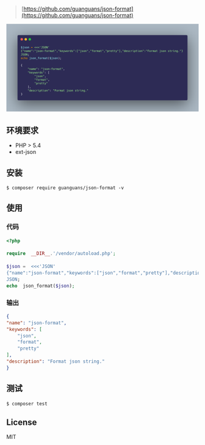 > [https://github.com/guanguans/json-format](https://github.com/guanguans/json-format)

<p  align="center"><img src="https://raw.githubusercontent.com/guanguans/json-format/master/docs/usage.png"></p>

## 环境要求

* PHP > 5.4
* ext-json

## 安装

``` shell
$ composer require guanguans/json-format -v
```

## 使用

### 代码

``` php
<?php

require  __DIR__.'/vendor/autoload.php';

$json =  <<<'JSON'
{"name":"json-format","keywords":["json","format","pretty"],"description":"Format json string."}
JSON;
echo  json_format($json);
```

### 输出

``` json
{
"name": "json-format",
"keywords": [
	"json",
	"format",
	"pretty"
],
"description": "Format json string."
}
```

## 测试

``` shell
$ composer test
```

## License

MIT
<!--stackedit_data:
eyJoaXN0b3J5IjpbNjIwNTQ4NTM2LDY0MzQyODEwXX0=
-->
